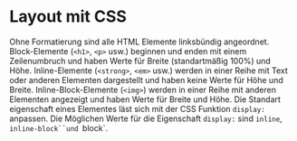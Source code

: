 Layout mit CSS
===

Ohne Formatierung sind alle HTML Elemente linksbündig angeordnet.
Block-Elemente (`<h1>`, `<p>` usw.) beginnen und enden mit einem Zeilenumbruch und haben Werte für Breite (standartmäßig 100%) und Höhe.
Inline-Elemente (`<strong>`, `<em>` usw.) werden in einer Reihe mit Text oder anderen Elementen dargestellt und haben keine Werte für Höhe und Breite.
Inline-Block-Elemente (`<img>`) werden in einer Reihe mit anderen Elementen angezeigt und haben Werte für Breite und Höhe.
Die Standart eigenschaft eines Elementes läst sich mit der CSS Funktion `display:` anpassen. Die Möglichen Werte für die Eigenschaft `display:` sind `inline`, `inline-block``und `block`.
